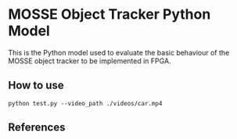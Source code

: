 # MOSSE Object Tracker Python Model

This is the Python model used to evaluate the basic behaviour of the MOSSE object tracker to be implemented in FPGA. 

## How to use
````
python test.py --video_path ./videos/car.mp4
````

## References